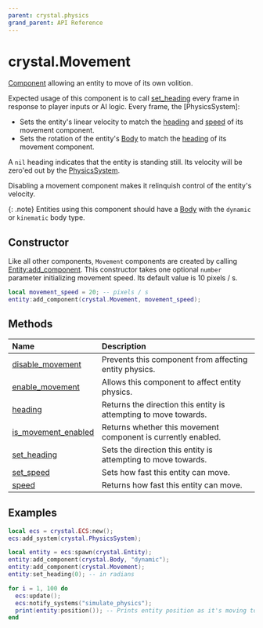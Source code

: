 ```yaml
---
parent: crystal.physics
grand_parent: API Reference
---
```


# crystal.Movement

[Component](/crystal/api/ecs/component) allowing an entity to move of its own volition.

Expected usage of this component is to call [set_heading](movement_set_heading) every frame in response to player inputs or AI logic. Every frame, the [PhysicsSystem]:

- Sets the entity's linear velocity to match the [heading](movement_set_heading) and [speed](movement_set_speed) of its movement component.
- Sets the rotation of the entity's [Body](body) to match the [heading](movement_set_heading) of its movement component.

A `nil` heading indicates that the entity is standing still. Its velocity will be zero'ed out by the [PhysicsSystem](physics_system).

Disabling a movement component makes it relinquish control of the entity's velocity.

{: .note}
Entities using this component should have a [Body](body) with the `dynamic` or `kinematic` body type.

## Constructor

Like all other components, `Movement` components are created by calling [Entity:add_component](/crystal/api/ecs/entity_add_component). This constructor takes one optional `number` parameter initializing movement speed. Its default value is 10 pixels / s.

```lua
local movement_speed = 20; -- pixels / s
entity:add_component(crystal.Movement, movement_speed);
```

## Methods

| Name                                                | Description                                                      |
| :-------------------------------------------------- | :--------------------------------------------------------------- |
| [disable_movement](movement_disable_movement)       | Prevents this component from affecting entity physics.           |
| [enable_movement](movement_enable_movement)         | Allows this component to affect entity physics.                  |
| [heading](movement_heading)                         | Returns the direction this entity is attempting to move towards. |
| [is_movement_enabled](movement_is_movement_enabled) | Returns whether this movement component is currently enabled.    |
| [set_heading](movement_set_heading)                 | Sets the direction this entity is attempting to move towards.    |
| [set_speed](movement_set_speed)                     | Sets how fast this entity can move.                              |
| [speed](movement_speed)                             | Returns how fast this entity can move.                           |

## Examples

```lua
local ecs = crystal.ECS:new();
ecs:add_system(crystal.PhysicsSystem);

local entity = ecs:spawn(crystal.Entity);
entity:add_component(crystal.Body, "dynamic");
entity:add_component(crystal.Movement);
entity:set_heading(0); -- in radians

for i = 1, 100 do
  ecs:update();
  ecs:notify_systems("simulate_physics");
  print(entity:position()); -- Prints entity position as it's moving to the right
end
```

